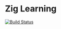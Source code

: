 # Zig Learning
[![Build Status](https://github.com/UnchartedSystems/zig-learning/actions/workflows/CI.yaml/badge.svg)](https://github.com/UnchartedSystems/zig-learning/actions/workflows/CI.yaml)
